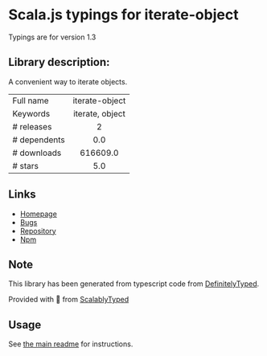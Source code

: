 
# Scala.js typings for iterate-object

Typings are for version 1.3

## Library description:
A convenient way to iterate objects.

|                    |                 |
| ------------------ | :-------------: |
| Full name          | iterate-object |
| Keywords           | iterate, object |
| # releases         | 2 |
| # dependents       | 0.0 |
| # downloads        | 616609.0 |
| # stars            | 5.0 |

## Links
- [Homepage](https://github.com/IonicaBizau/node-iterate-object)
- [Bugs](https://github.com/IonicaBizau/node-iterate-object/issues)
- [Repository](https://github.com/IonicaBizau/node-iterate-object)
- [Npm](https://www.npmjs.com/package/iterate-object)
    


## Note
This library has been generated from typescript code from [DefinitelyTyped](https://definitelytyped.org).

Provided with :purple_heart: from [ScalablyTyped](https://github.com/oyvindberg/ScalablyTyped)

## Usage
See [the main readme](../../readme.md) for instructions.


